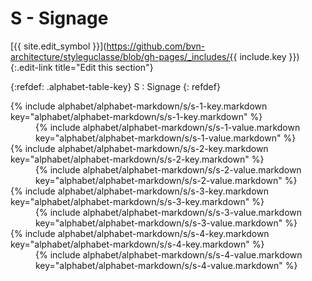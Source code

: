# S - Signage
[{{ site.edit_symbol }}](https://github.com/bvn-architecture/styleguclasse/blob/gh-pages/_includes/{{ include.key }}){:.edit-link title="Edit this section"}

{:refdef: .alphabet-table-key}
S
: Signage
{: refdef}

<dt markdown='block' >
{% include alphabet/alphabet-markdown/s/s-1-key.markdown key="alphabet/alphabet-markdown/s/s-1-key.markdown" %}
</dt>
<dd markdown='1'>
{% include alphabet/alphabet-markdown/s/s-1-value.markdown key="alphabet/alphabet-markdown/s/s-1-value.markdown" %}
</dd>

<dt markdown='block' >
{% include alphabet/alphabet-markdown/s/s-2-key.markdown key="alphabet/alphabet-markdown/s/s-2-key.markdown" %}
</dt>
<dd markdown='1'>
{% include alphabet/alphabet-markdown/s/s-2-value.markdown key="alphabet/alphabet-markdown/s/s-2-value.markdown" %}
</dd>

<dt markdown='block' >
{% include alphabet/alphabet-markdown/s/s-3-key.markdown key="alphabet/alphabet-markdown/s/s-3-key.markdown" %}
</dt>
<dd markdown='1'>
{% include alphabet/alphabet-markdown/s/s-3-value.markdown key="alphabet/alphabet-markdown/s/s-3-value.markdown" %}
</dd>

<dt markdown='block' >
{% include alphabet/alphabet-markdown/s/s-4-key.markdown key="alphabet/alphabet-markdown/s/s-4-key.markdown" %}
</dt>
<dd markdown='1'>
{% include alphabet/alphabet-markdown/s/s-4-value.markdown key="alphabet/alphabet-markdown/s/s-4-value.markdown" %}
</dd>
